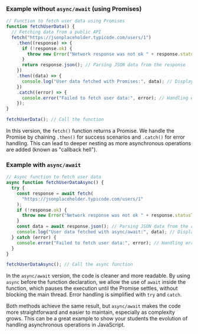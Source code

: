 ### Example without `async/await` (using Promises)

```javascript
// Function to fetch user data using Promises
function fetchUserData() {
  // Fetching data from a public API
  fetch("https://jsonplaceholder.typicode.com/users/1")
    .then((response) => {
      if (!response.ok) {
        throw new Error("Network response was not ok " + response.statusText);
      }
      return response.json(); // Parsing JSON data from the response
    })
    .then((data) => {
      console.log("User data fetched with Promises:", data); // Displaying the user data
    })
    .catch((error) => {
      console.error("Failed to fetch user data:", error); // Handling errors
    });
}

fetchUserData(); // Call the function
```

In this version, the `fetch()` function returns a Promise. We handle the Promise by chaining `.then()` for success scenarios and `.catch()` for error handling. This can lead to deeper nesting as more asynchronous operations are added (known as "callback hell").

### Example with `async/await`

```javascript
// Async function to fetch user data
async function fetchUserDataAsync() {
  try {
    const response = await fetch(
      "https://jsonplaceholder.typicode.com/users/1"
    );
    if (!response.ok) {
      throw new Error("Network response was not ok " + response.statusText);
    }
    const data = await response.json(); // Parsing JSON data from the response
    console.log("User data fetched with async/await:", data); // Displaying the user data
  } catch (error) {
    console.error("Failed to fetch user data:", error); // Handling errors
  }
}

fetchUserDataAsync(); // Call the async function
```

In the `async/await` version, the code is cleaner and more readable. By using `async` before the function declaration, we allow the use of `await` inside the function, which pauses the execution until the Promise settles, without blocking the main thread. Error handling is simplified with `try` and `catch`.

Both methods achieve the same result, but `async/await` makes the code more straightforward and easier to maintain, especially as complexity grows. This can be a great example to show your students the evolution of handling asynchronous operations in JavaScript.
